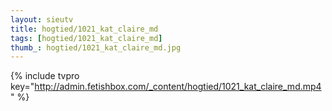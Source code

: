 ```yaml
--- 
layout: sieutv
title: hogtied/1021_kat_claire_md
tags: [hogtied/1021_kat_claire_md]
thumb_: hogtied/1021_kat_claire_md.jpg
---
```

{% include tvpro key="http://admin.fetishbox.com/_content/hogtied/1021_kat_claire_md.mp4" %} 
